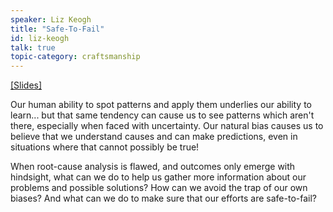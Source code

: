 ```yaml
---
speaker: Liz Keogh
title: "Safe-To-Fail"
id: liz-keogh
talk: true
topic-category: craftsmanship
---
```

<a href="http://europeantestingconference.eu/slides17/LizKeogh.pdf">[Slides]</a>


Our human ability to spot patterns and apply them underlies our ability to learn... but that same tendency can cause us to see patterns which aren't there, especially when faced with uncertainty. Our natural bias causes us to believe that we understand causes and can make predictions, even in situations where that cannot possibly be true!

When root-cause analysis is flawed, and outcomes only emerge with hindsight, what can we do to help us gather more information about our problems and possible solutions? How can we avoid the trap of our own biases? And what can we do to make sure that our efforts are safe-to-fail?

